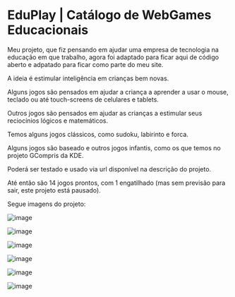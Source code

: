 # EduPlay | Catálogo de WebGames Educacionais
 Meu projeto, que fiz pensando em ajudar uma empresa de tecnologia na educação em que trabalho, agora foi adaptado para ficar aqui de código aberto e adpatado para ficar como parte do meu site. 

A ideia é estimular inteligência em crianças bem novas. 

Alguns jogos são pensados em ajudar a criança a aprender a usar o mouse, teclado ou até touch-screens de celulares e tablets. 

Outros jogos são pensados em ajudar as crianças a estimular seus reciocínios lógicos e matemáticos.

Temos alguns jogos clássicos, como sudoku, labirinto e forca.

Alguns jogos são baseado e outros jogos infantis, como os que temos no projeto GCompris da KDE.

Poderá ser testado e usado via url disponível na descrição do projeto.

Até então são 14 jogos prontos, com 1 engatilhado (mas sem previsão para sair, este projeto está pausado).

Segue imagens do projeto:

![image](https://github.com/user-attachments/assets/857bfeae-6ea7-423e-934c-8cc0055a5c3a)

![image](https://github.com/user-attachments/assets/9391c24e-6319-4dec-ba6e-bb7c4f0105e8)

![image](https://github.com/user-attachments/assets/59a729e0-f1d8-4fe5-b8a6-62d18b15ce43)

![image](https://github.com/user-attachments/assets/9a262047-4da7-4591-8330-c5224bcb45ac)

![image](https://github.com/user-attachments/assets/7bcb5c3b-1c51-4910-bbb9-e831e96f507c)

![image](https://github.com/user-attachments/assets/fd131720-5932-4a1c-ad0a-75a21746673c)
